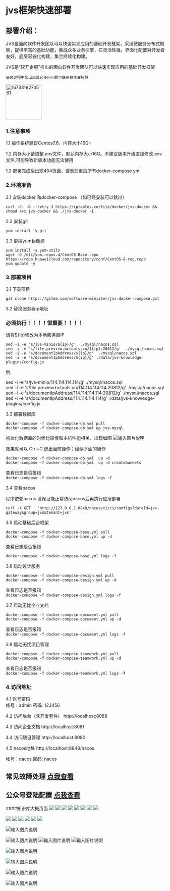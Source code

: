# jvs框架快速部署


## 部署介绍：



JVS是面向软件开发团队可以快速实现应用的基础开发框架，采用微服务分布式框架，提供丰富的基础功能，集成众多业务引擎，它灵活性强，界面化配置对开发者友好，底层容器化构建，集合持续化构建。

JVS是“软开企服”推出的面向软件开发团队可以快速实现应用的基础开发框架



`安装过程中如出现其它任何问题可联系技术支持群`

<img width="113" alt="1673319273561" src="https://user-images.githubusercontent.com/94048608/211451581-94f7fb35-92c4-4b1d-867e-fe21bc3506ca.png">






### 1.注意事项

1.1 操作系统建议Centos7.6，内存大小16G+

1.2 内存大小请调整.env文件，默认内存大小16G。不建议版本升级直接修改.env文件,可能导致新版本功能无法使用

1.3 部署完成后出现404页面，请重启重启所有docker-compose yml

### 2.环境准备

2.1 安装docker 和docker-compose （如已经安装可以跳过）







```
curl -C- -O --retry 3 https://iptables.cn/file/docker/jvs-docker && chmod a+x jvs-docker && ./jvs-docker -I
```

2.2 安装git



```
yum install -y git
```


2.3 更换yum镜像源



```
yum install -y yum-utils
wget -O /etc/yum.repos.d/CentOS-Base.repo https://repo.huaweicloud.com/repository/conf/CentOS-8-reg.repo
yum update -y
```



### 3.部署项目

3.1 下载项目
```
git clone https://gitee.com/software-minister/jvs-docker-compose.git
```
3.2 替换服务器ip地址
### **必须执行！！！！很重要！！！！** 

请将${ip}修改为本地服务器IP

```
sed -i -e 's/jvs-minio/${ip}/g'  ./mysql/nacos.sql  
sed -i -e 's/file.preview.bctools.cn/${ip}:20812/g'  ./mysql/nacos.sql
sed -i -e 's/documentIpAddress/${ip}/g'  ./mysql/nacos.sql  
sed -i -e 's/documentIpAddress/${ip}/g' ./data/jvs-knowledge-plugins/config.js
```
例: 


sed -i -e 's/jvs-minio/114.114.114.114/g' ./mysql/nacos.sql  
sed -i -e 's/file.preview.bctools.cn/114.114.114.114:20812/g' ./mysql/nacos.sql  
sed -i -e 's/documentIpAddress/114.114.114.114:20812/g' ./mysql/nacos.sql
sed -i -e 's/documentIpAddress/114.114.114.114/g' ./data/jvs-knowledge-plugins/config.js



3.3 部署数据库


```
docker-compose -f docker-compose-db.yml pull
docker-compose -f docker-compose-db.yml up jvs-mysql
```

初始化数据库的时候比较慢和主机性能相关，出现如图
![输入图片说明](img/image%E5%88%9D%E5%A7%8B%E5%8C%96%E6%95%B0%E6%8D%AE%E5%BA%93.png)

效果就可以 Ctrl+C 退出当前操作；继续下面的操作


```
docker-compose -f docker-compose-db.yml  up -d
docker-compose -f docker-compose-db.yml  up -d createbuckets
```
查看日志是否报错   
`docker-compose -f docker-compose-db.yml logs -f`


3.4 查看nacos


程序依赖nacos 请保证能正常访问nacos后再执行应用部署

```
curl -X GET   'http://127.0.0.1:8848/nacos/v1/cs/configs?dataId=jvs-gateway&group=jvs&tenant=jvs'
```

3.5 启动基础后台框架




```
docker-compose -f docker-compose-base.yml pull
docker-compose -f docker-compose-base.yml up -d
```

查看日志是否报错 

`docker-compose -f docker-compose-base.yml logs -f`



3.6 启动设计服务




```
docker-compose -f docker-compose-design.yml pull
docker-compose -f docker-compose-design.yml up -d
```

查看日志是否报错   
`docker-compose -f docker-compose-design.yml logs -f`



3.7 启动无忧企业文档



```
docker-compose -f docker-compose-document.yml pull
docker-compose -f docker-compose-document.yml up -d
```
查看日志是否报错     
`docker-compose -f docker-compose-document.yml logs -f`



3.8 启动无忧项目管理


```
docker-compose -f docker-compose-teamwork.yml pull
docker-compose -f docker-compose-teamwork.yml up -d
```

查看日志是否报错   
`docker-compose -f docker-compose-teamwork.yml logs -f`


###  4.访问地址  
4.1 账号密码  
帐号：admin 密码: 123456

4.2 访问后台（含开发套件）
​​http://localhost:8088​​

4.3 访问企业文档
​​http://localhost:8081​​

4.4 访问项目管理
​​http://localhost:8080​​

4.5 nacos地址
​​http://localhost:8848/nacos​​

帐号：nacos 密码: nacos





## 常见故障处理  [点我查看](http://knowledge.bctools.cn/#/detail?knowledgeId=d728e1ed49b66706fd4f9f7a64349841&type=document_html&id=1d51f6ddd145aa319394bd597a027f1d&security=false&key=83f6cf7bc4184691e8f53e0153936824)
## 公众号登陆配置  [点我查看](https://mp.weixin.qq.com/s?__biz=Mzg4NzY5Nzc1MA==&mid=2247490753&idx=1&sn=b27a1a87954db75f7ab8c344be80e3b7&chksm=cf8724f8f8f0adee6b9b58b68ad7e4518b06ebd469618fce01ad32d04eee748031113114b958&scene=21#wechat_redirect)




####知识库大概页面
![](./img/20220109202815.png)
![](./img/20220109202746.png)
![](./img/form.png)
![](./img/index.png)
![](./img/20220109202836.png)
![](./img/app.png)
![](./img/appindex.png)
![](./img/rule.png)

![](./img/teindex.png)
![](./img/teindex2.png)
![](./img/teindex3.png)
![](./img/teindex4.png)
![](./img/teindex5.png)
![](./img/teindex6.png)

![输入图片说明](img/jvs1.png)

![输入图片说明](img/jvs2.png)
![输入图片说明](img/jvs3.png)
![输入图片说明](img/jvs4.png)

![输入图片说明](img/jvs5.png)

![输入图片说明](img/jvs6.png)

![输入图片说明](img/teindex7.png)

![输入图片说明](img/teindex8.png)


